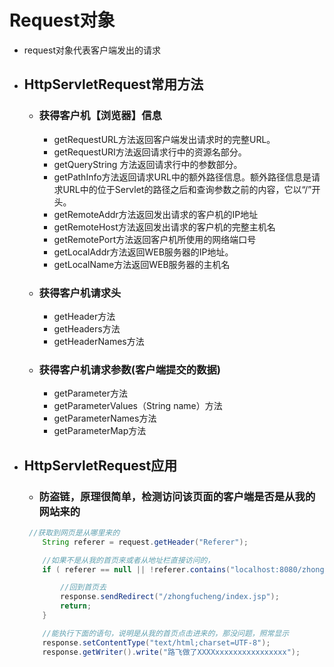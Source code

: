 # Request对象
  - request对象代表客户端发出的请求
  
  - ## HttpServletRequest常用方法
    - ### 获得客户机【浏览器】信息
      - getRequestURL方法返回客户端发出请求时的完整URL。
      - getRequestURI方法返回请求行中的资源名部分。
      - getQueryString 方法返回请求行中的参数部分。
      - getPathInfo方法返回请求URL中的额外路径信息。额外路径信息是请求URL中的位于Servlet的路径之后和查询参数之前的内容，它以“/”开头。
      - getRemoteAddr方法返回发出请求的客户机的IP地址
      - getRemoteHost方法返回发出请求的客户机的完整主机名
      - getRemotePort方法返回客户机所使用的网络端口号
      - getLocalAddr方法返回WEB服务器的IP地址。
      - getLocalName方法返回WEB服务器的主机名
    - ### 获得客户机请求头
      - getHeader方法
      - getHeaders方法
      - getHeaderNames方法
    - ### 获得客户机请求参数(客户端提交的数据)
      - getParameter方法
      - getParameterValues（String name）方法
      - getParameterNames方法
      - getParameterMap方法
  
  - ## HttpServletRequest应用
    - ### 防盗链，原理很简单，检测访问该页面的客户端是否是从我的网站来的
    ```java
     //获取到网页是从哪里来的
        String referer = request.getHeader("Referer");

        //如果不是从我的首页来或者从地址栏直接访问的，
        if ( referer == null || !referer.contains("localhost:8080/zhongfucheng/index.jsp") ) {

            //回到首页去
            response.sendRedirect("/zhongfucheng/index.jsp");
            return;
        }

        //能执行下面的语句，说明是从我的首页点击进来的，那没问题，照常显示
        response.setContentType("text/html;charset=UTF-8");
        response.getWriter().write("路飞做了XXXXxxxxxxxxxxxxxxxx");
    ```
      
